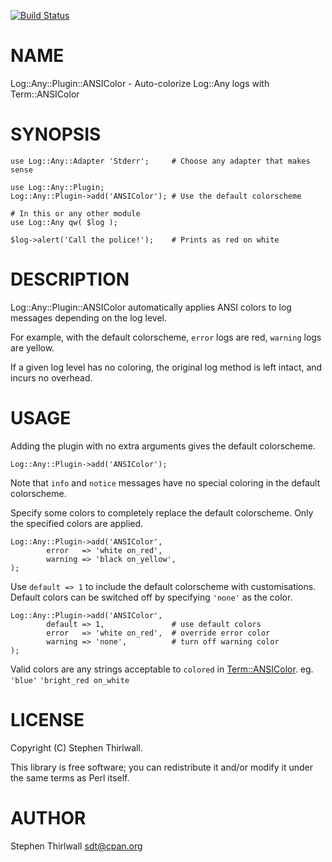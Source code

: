 [![Build Status](https://travis-ci.org/sdt/Log-Any-Plugin-ANSIColor.svg?branch=master)](https://travis-ci.org/sdt/Log-Any-Plugin-ANSIColor)
# NAME

Log::Any::Plugin::ANSIColor - Auto-colorize Log::Any logs with Term::ANSIColor

# SYNOPSIS

    use Log::Any::Adapter 'Stderr';     # Choose any adapter that makes sense

    use Log::Any::Plugin;
    Log::Any::Plugin->add('ANSIColor'); # Use the default colorscheme

    # In this or any other module
    use Log::Any qw( $log );

    $log->alert('Call the police!');    # Prints as red on white

# DESCRIPTION

Log::Any::Plugin::ANSIColor automatically applies ANSI colors to log messages depending on the log level.

For example, with the default colorscheme, `error` logs are red, `warning` logs are yellow.

If a given log level has no coloring, the original log method is left intact, and incurs no overhead.

# USAGE

Adding the plugin with no extra arguments gives the default colorscheme.

    Log::Any::Plugin->add('ANSIColor');

Note that `info` and `notice` messages have no special coloring in the default colorscheme.

Specify some colors to completely replace the default colorscheme. Only the specified colors are applied.

    Log::Any::Plugin->add('ANSIColor',
            error   => 'white on_red',
            warning => 'black on_yellow',
    );

Use `default => 1` to include the default colorscheme with customisations. Default colors can be switched off by specifying `'none'` as the color.

    Log::Any::Plugin->add('ANSIColor',
            default => 1,               # use default colors
            error   => 'white on_red',  # override error color
            warning => 'none',          # turn off warning color
    );

Valid colors are any strings acceptable to `colored` in [Term::ANSIColor](https://metacpan.org/pod/Term%3A%3AANSIColor).
eg. `'blue'` `'bright_red on_white`

# LICENSE

Copyright (C) Stephen Thirlwall.

This library is free software; you can redistribute it and/or modify
it under the same terms as Perl itself.

# AUTHOR

Stephen Thirlwall <sdt@cpan.org>
